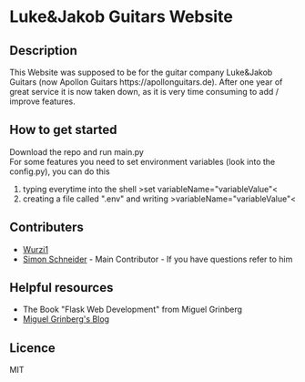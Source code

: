 <h1>Luke&Jakob Guitars Website</h1>
<h2>Description</h2>
<p>
  This Website was supposed to be for the guitar company Luke&Jakob Guitars (now Apollon Guitars https://apollonguitars.de).
  After one year of great service it is now taken down, as it is very time consuming to add / improve features.
</p>
<h2>How to get started</h2>
<p>
  Download the repo and run main.py<br>
  For some features you need to set environment variables (look into the config.py), you can do this 
  <ol>
    <li>typing everytime into the shell >set variableName="variableValue"<</li>
    <li>creating a file called ".env" and writing >variableName="variableValue"<</li>
  </ol>
</p>
<h2>Contributers</h2>
<ul>
  <li><a href="https://github.com/Wurzi1">Wurzi1</a></li>
  <li><a href="https://github.com/SimonSchneider06">Simon Schneider</a> - Main Contributor - If you have questions refer to him</li>
</ul>
<h2>Helpful resources</h2>
<ul>
  <li>The Book "Flask Web Development" from Miguel Grinberg</li>
  <li><a href="https://blog.miguelgrinberg.com/post/the-flask-mega-tutorial-part-i-hello-world">Miguel Grinberg's Blog</a></li>
</ul>
<h2>Licence</h2>
<p>MIT</p>
